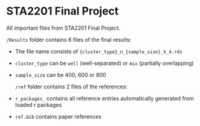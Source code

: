 # STA2201 Final Project
All important files from STA2201 Final Project.

`/Results` folder contains 6 files of the final results:
- The file name consists of `{cluster_type}_n_{sample_size}_k_4.rds`
- `cluster_type` can be `well` (well-separated) or `mix` (partially overlapping)
- `sample_size` can be 400, 600 or 800

  `/ref` folder contains 2 files of the references:
- `r_packages_` contains all reference entries automatically generated from loaded r packages
- `ref.bib` contains paper references
